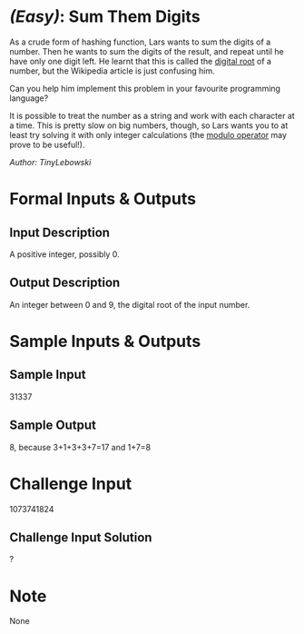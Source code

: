 
# [](#EasyIcon) *(Easy)*: Sum Them Digits
As a crude form of hashing function, Lars wants to sum the digits of a number. Then he wants to sum the digits of the result, and repeat until he have only one digit left. He learnt that this is called the [digital root](http://en.wikipedia.org/wiki/Digital_root) of a number, but the Wikipedia article is just confusing him.

Can you help him implement this problem in your favourite programming language?

It is possible to treat the number as a string and work with each character at a time. This is pretty slow on big numbers, though, so Lars wants you to at least try solving it with only integer calculations (the [modulo operator](http://en.wikipedia.org/wiki/Modulo_operation) may prove to be useful!).

*Author: TinyLebowski*
# Formal Inputs & Outputs
## Input Description
A positive integer, possibly 0.
## Output Description
An integer between 0 and 9, the digital root of the input number.
# Sample Inputs & Outputs
## Sample Input
31337
## Sample Output
8, because 3+1+3+3+7=17 and 1+7=8
# Challenge Input
1073741824
## Challenge Input Solution
?
# Note
None
				